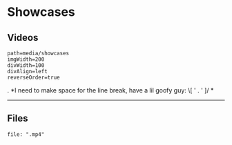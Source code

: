 # Showcases

## Videos

```gallery
path=media/showcases
imgWidth=200
divWidth=100
divAlign=left
reverseOrder=true
```
.
*I need to make space for the line break, have a lil goofy guy:  \\\[ ' . ' ]/ *

---

## Files

```query  
file: ".mp4"
```


